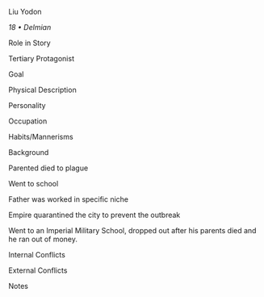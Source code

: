 Liu Yodon

*18 • Delmian*

Role in Story

Tertiary Protagonist

Goal


Physical Description


Personality


Occupation


Habits/Mannerisms


Background

Parented died to plague

Went to school

Father was worked in specific niche

Empire quarantined the city to prevent the outbreak

Went to an Imperial Military School, dropped out after his parents died and he ran out of money. 

Internal Conflicts


External Conflicts


Notes

